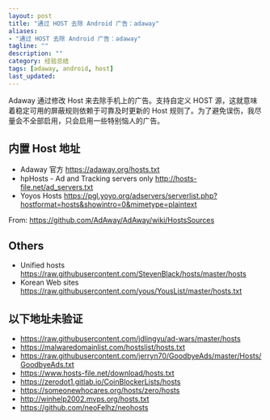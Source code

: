 ```yaml
---
layout: post
title: "通过 HOST 去除 Android 广告：adaway"
aliases:
- "通过 HOST 去除 Android 广告：adaway"
tagline: ""
description: ""
category: 经验总结
tags: [adaway, android, host]
last_updated:
---
```


Adaway 通过修改 Host 来去除手机上的广告。支持自定义 HOST 源，这就意味着稳定可用的屏蔽规则依赖于可靠及时更新的 Host 规则了。为了避免误伤，我尽量会不全部启用，只会启用一些特别恼人的广告。

## 内置 Host 地址

- Adaway 官方 <https://adaway.org/hosts.txt>
- hpHosts - Ad and Tracking servers only <http://hosts-file.net/ad_servers.txt>
- Yoyos Hosts <https://pgl.yoyo.org/adservers/serverlist.php?hostformat=hosts&showintro=0&mimetype=plaintext>

From: <https://github.com/AdAway/AdAway/wiki/HostsSources>

## Others

- Unified hosts <https://raw.githubusercontent.com/StevenBlack/hosts/master/hosts>
- Korean Web sites <https://raw.githubusercontent.com/yous/YousList/master/hosts.txt>

## 以下地址未验证

- https://raw.githubusercontent.com/jdlingyu/ad-wars/master/hosts
- https://malwaredomainlist.com/hostslist/hosts.txt
- https://raw.githubusercontent.com/jerryn70/GoodbyeAds/master/Hosts/GoodbyeAds.txt
- https://www.hosts-file.net/download/hosts.txt
- https://zerodot1.gitlab.io/CoinBlockerLists/hosts
- https://someonewhocares.org/hosts/zero/hosts
- http://winhelp2002.mvps.org/hosts.txt
- https://github.com/neoFelhz/neohosts

